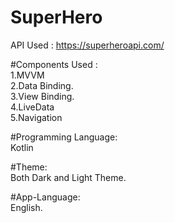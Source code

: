 # SuperHero

 API Used : https://superheroapi.com/
 
 
#Components Used :<br/>
1.MVVM<br/>
2.Data Binding.<br/>
3.View Binding.<br/>
4.LiveData<br/>
5.Navigation<br/>

#Programming Language:<br/>
Kotlin<br/>

#Theme:<br/>
Both Dark and Light Theme.<br/>

#App-Language:<br/>
English.<br/>




 
